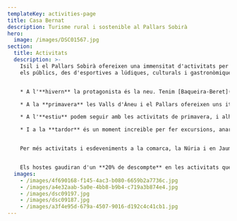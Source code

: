 ```yaml
---
templateKey: activities-page
title: Casa Bernat
description: Turisme rural i sostenible al Pallars Sobirà
hero:
  image: /images/DSC01567.jpg
section:
  title: Activitats
  description: >-
    Isil i el Pallars Sobirà ofereixen una immensitat d'activitats per a tots
    els públics, des d'esportives a lúdiques, culturals i gastronòmiques.


    * A l'**hivern** la protagonista és la neu. Tenim [Baqueira-Beret](https://www.baqueira.es) (17min fins el pàrquing de La Peülla), [Espot-Esquí](https://www.espotesqui.cat), [Port-Ainé](https://www.portaine.cat/hivern/) i [Tavascan](https://tavascan.net/es/).  El territori també ensofereix l'oportunitat de fer diferents rutes amb raquetes i esquí de muntanya.

    * A la **primavera** les Valls d'Àneu i el Pallars ofereixen uns itineraris per poder gaudir de la bicicleta espectaculars. També comencen les activitats d'aigua tan emocionants com els barrancs o el ràfting.

    * A l'**estiu** podem seguir amb les activitats de primavera, i alhora, a les Valls d'Àneu s'hi sumen els festivals culturals [Esbaiola't](https://festivalesbaiolat.cat/), [Dansàneu](https://www.dansaneu.cat/), Fira de la Cervesa d'Esterri d'Àneu, Festival de Música Antiga dels Pirineus, baixades de [falles a Isil](http://www.fallesisil.cat/), València d'Àneu i Alós, festes majors cada cap de setmana i varies fires entre altres.

    * I a la **tardor** és un moment increible per fer excursions, anar a buscar bolets o escoltar la brama del cérvol i contemplar el preciós espectacle dels colors dels boscos.


    Per més activitats i esdeveniments a la comarca, la Núria i en Jaume estem a la vostra disposició per informar-vos. També podeu estar informats de tot consultant el web de [Turisme de les Valls d'Aneu](https://www.turismevallsdaneu.com).


    Els hostes gaudiran d'un **20% de descompte** en les activitats que ofereixen la Núria i en Jaume en la seva empresa d'activitats fisicoesportives [SnowCanyonPallars](http://www.snowcanyonpallars.com/ca/) com són classes d'esquí, rutes en raquetes, descens de barrancs, excursions, vies ferrades, acompanyaments i sortides interpretatives de les Valls d'Àneu.
  images:
    - /images/4f690168-f145-4ac3-b080-6659b2a7736c.jpg
    - /images/a4e32aab-5a0e-4bb8-b9b4-c719a3b874e4.jpg
    - /images/dsc09197.jpg
    - /images/dsc09187.jpg
    - /images/a3f4e95d-679a-4507-9016-d192c4c41cb1.jpg
---
```

